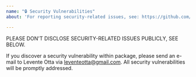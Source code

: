 ```yaml
---
name: "🔒 Security Vulnerabilities"
about: 'For reporting security-related issues, see: https://github.com/Otisz/Laravel-Imgix#security-vulnerabilities'

---
```


PLEASE DON'T DISCLOSE SECURITY-RELATED ISSUES PUBLICLY, SEE BELOW.

If you discover a security vulnerability within package, please send an e-mail to Levente Otta via [leventeotta@gmail.com](mailto:leventeotta@gmail.com). All security vulnerabilities will be promptly addressed.
